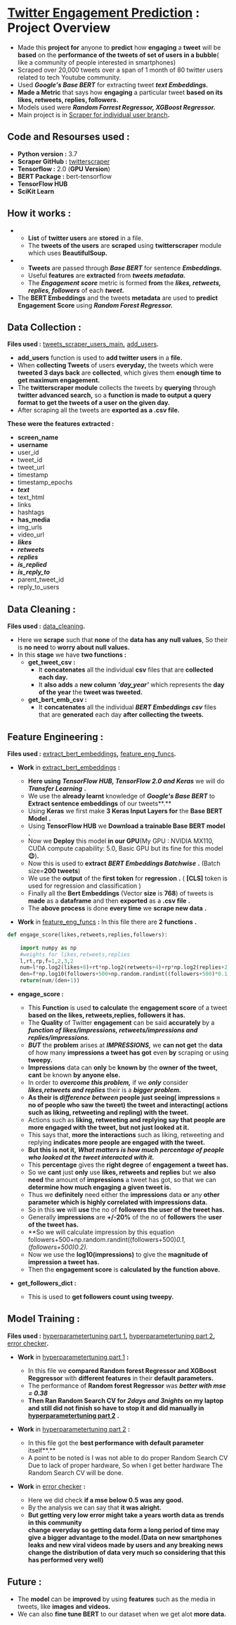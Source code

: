 # [Twitter Engagement Prediction](https://github.com/sameerpixelbot/twitter_engagement_prediction) : Project Overview

- Made this **project for** anyone to **predict** how **engaging** a **tweet** will be **based** on the **performance of the tweets of set of users in a bubble**( like a community of people interested in smartphones)
- Scraped over 20,000 tweets over a span of 1 month of 80 twitter users related to tech Youtube community.
- Used ***Google's Base BERT*** for extracting tweet ***text Embeddings.***
- **Made a Metric** that says how **engaging** a particular tweet **based on its likes, retweets, replies, followers.**
- Models used were ***Random Forrest Regressor, XGBoost Regressor.***
- Main project is in [Scraper for individual user branch](https://github.com/sameerpixelbot/twitter_engagement_prediction/tree/scraper_for_individual_user)**.**

## Code and Resourses used :

- **Python version :** 3.7
- **Scraper GitHub :** [twitterscraper](https://github.com/taspinar/twitterscraper)
- **Tensorflow :** 2.0 (**GPU Version**)
- **BERT Package :** bert-tensorflow
- **TensorFlow HUB**
- **SciKit Learn**

## How it works :

- - **List** of **twitter users** are **stored** in a file.
  - The **tweets of the users** are **scraped** using **twitterscraper** module which uses 
    **BeautifulSoup.**
- - **Tweets** are passed through ***Base BERT*** for sentence ***Embeddings.***
  - Useful **features** are **extracted** from ***tweets metadata.***
  - The ***Engagement score*** metric is formed **from** the ***likes, retweets, replies, 
    followers*** of each ***tweet.***
- The **BERT Embeddings** and the tweets **metadata** are used to **predict** **Engagement Score**
  using ***Random Forest Regressor.***

## Data Collection :

**Files used :**  [tweets_scraper_users_main](https://github.com/sameerpixelbot/twitter_engagement_prediction/blob/scraper_for_individual_user/tweets_scraper_users_main.ipynb)**,** [add_users](https://github.com/sameerpixelbot/twitter_engagement_prediction/blob/scraper_for_individual_user/add_users.ipynb)**.**

- **add_users** function is used to **add twitter users** in a **file.**
- When **collecting Tweets** of users **everyday,** the tweets which were **tweeted 3 days 
  back** are **collected**, which gives them **enough time to get maximum engagement.**
- The **twitterscraper module** collects the tweets by **querying** through **twitter advanced 
  search,** so a **function is made to output a query format to get the tweets of a user 
  on the given day.**
- After scraping all the tweets are **exported as a .csv file.**

**These were the features extracted :**

- **screen_name**
- **username**
- user_id 
- tweet_id
- tweet_url 
- timestamp
- timestamp_epochs 
- ***text***
- text_html
- links
- hashtags
- **has_media**
- img_urls
- video_url
- ***likes***
- ***retweets***
- ***replies***
- ***is_replied***
- ***is_reply_to***
- parent_tweet_id
- reply_to_users

## Data Cleaning :

**Files used :** [data_cleaning](https://github.com/sameerpixelbot/twitter_engagement_prediction/blob/scraper_for_individual_user/data_cleaning.ipynb)**.**

- Here we **scrape** such that **none** of the **data has any null values**, So 
  their is **no need** 
  to **worry about null values.**
- In this **stage** we have **two functions :**
  - **get_tweet_csv :** 
    - It **concatenates** all the individual **csv** files that are **collected each 
      day.**
    - It **also adds** a **new column** ***'day_year'*** which represents the **day 
      of the year** the 
      **tweet was tweeted.**
  - **get_bert_emb_csv :**
    - It **concatenates** all the individual ***BERT Embeddings csv*** files that 
      are **generated** 
      each day **after collecting the tweets.**

## Feature Engineering :

**Files used :** [extract_bert_embeddings](https://github.com/sameerpixelbot/twitter_engagement_prediction/blob/scraper_for_individual_user/extract_bert_embeddings.ipynb)**,** [feature_eng_funcs](https://github.com/sameerpixelbot/twitter_engagement_prediction/blob/scraper_for_individual_user/feature_eng_funcs.ipynb)**.**

- **Work** in [extract_bert_embeddings](https://github.com/sameerpixelbot/twitter_engagement_prediction/blob/scraper_for_individual_user/extract_bert_embeddings.ipynb) **:**
  - **Here using** ***TensorFlow HUB, TensorFlow 2.0 and Keras*** we will do ***Transfer Learning*** **.**
  - We use the **already learnt** knowledge of ***Google's Base BERT*** to **Extract sentence embeddings** of our tweets**.**
  - Using **Keras** we first make **3 Keras Input Layers for** the **Base BERT Model** **.**
  - Using **TensorFlow HUB** we **Download a trainable Base BERT model** **.**
  - Now we **Deploy** this model **in our GPU**(My GPU : NVIDIA MX110, CUDA compute capability: 5.0, Basic GPU but its fine for this model **😉**)**.**
  - Now this is used to **extract** ***BERT Embeddings Batchwise*** **.** (Batch size=**200 tweets**)
  - We use the **output** of the **first token** for **regression** **.** ( **[CLS]** token is used for regression and classification )
  - Finally all the **Bert Embeddings** (Vector **size** is **768**) of tweets is **made** as a **dataframe** and then **exported** as a **.csv file** **.**
  - The **above process** is done **every time** we **scrape new data** **.**

- **Work** in [feature_eng_funcs](https://github.com/sameerpixelbot/twitter_engagement_prediction/blob/scraper_for_individual_user/feature_eng_funcs.ipynb) **:** In this file there are **2 functions** **.**

```python
def engage_score(likes,retweets,replies,followers):
    
    import numpy as np
    #weights for likes,retweets,replies
    l,rt,rp,f=1,2,3,2
    num=l*np.log2(likes+8)+rt*np.log2(retweets+4)+rp*np.log2(replies+2)
    den=f*np.log10(followers+500+np.random.randint((followers+500)*0.1,(followers+500)*0.2))
    return(num/(den+1))
```

  - **engage_score :**
    - This **Function** is used **to calculate** the **engagement score** of a tweet **based on
      the likes, retweets,replies, followers it has.**
    - The **Quality** of Twitter **engagement** can be said **accurately** by a ***function of likes/impressions, retweets/impressions and replies/impressions.***
    - ***BUT*** the **problem** arises at ***IMPRESSIONS,*** we **can not get** the **data** of how many **impressions a tweet has got** even **by** scraping or using **tweepy.**
    - **Impressions** data can **only** be **known by** the **owner of the tweet,** **cant** be known **by anyone else.**
    - In order to ***overcome this problem,*** if we ***only*** consider ***likes,retweets and replies*** their is a ***bigger problem.***
    - **As their is ***difference between*** people just seeing( impressions = no of people who saw the tweet) the tweet and interacting( actions such as liking, retweeting and repling) with the tweet.**
    - Actions such as **liking, retweeting and replying say that people are more engaged with the tweet, but not just looked at it.**
    - This says that, **more the interactions** such as liking, retweeting and replying **indicates more people are engaged with the tweet.**
    - **But this is not it,** ***What matters is how much percentage of people who looked at the tweet interacted with it.***
    - This **percentage** gives the **right degree** of **engagement a tweet has.**
    - So we **cant** just **only** use **likes, retweets and replies** but we **also need** the amount of **impressions** a tweet has got, so that we can **determine how much engaging a given tweet is.**
    - Thus we **definitely** need either the **impressions** data **or** any **other parameter which is highly correlated with impressions data.**
    - So in this **we** will **use** the no of **followers the user of the tweet has.**
    - Generally **impressions** are **+/-20%** of the no of **followers** the **user of the tweet has.**
    - **So we will calculate impression by this equation followers+500+np.random.randint((followers+500)*0.1,(followers+500)*0.2).**
    - Now we use the **log10(impressions)** to give the **magnitude of impression a tweet has.**
    - Then the **engagement score** is **calculated by the function above.**

- **get_followers_dict :**
  - This is used to **get followers count using tweepy.**

## Model Training :

**Files used :** [hyperparametertuning part 1](https://github.com/sameerpixelbot/twitter_engagement_prediction/blob/scraper_for_individual_user/hyperparameter%20tuning%20part%201.ipynb)**,** [hyperparametertuning part 2](https://github.com/sameerpixelbot/twitter_engagement_prediction/blob/scraper_for_individual_user/hyperparametertuning%20part%202.ipynb)**,** [error checker](https://github.com/sameerpixelbot/twitter_engagement_prediction/blob/scraper_for_individual_user/error%20checker.ipynb)**.**

- **Work** in [hyperparametertuning part 1](https://github.com/sameerpixelbot/twitter_engagement_prediction/blob/scraper_for_individual_user/hyperparameter%20tuning%20part%201.ipynb) **:**

  - In this file we **compared Random forest Regressor and XGBoost Reggressor** 
    with **different features** in their **default parameters.**
  - The performance of **Random forest Regressor** was ***better with mse = 0.38***
  - **Then Ran Random Search CV for *2days and 3nights* on my laptop and still did 
    not finish so have to stop it and did manually in 
    [hyperparametertuning part 2](https://github.com/sameerpixelbot/twitter_engagement_prediction/blob/scraper_for_individual_user/hyperparametertuning%20part%202.ipynb)** **.**

- **Work** in [hyperparametertuning part 2](https://github.com/sameerpixelbot/twitter_engagement_prediction/blob/scraper_for_individual_user/hyperparametertuning%20part%202.ipynb) **:**

  - In this file got the **best performance with default parameter** itself**.**
  - A point to be noted is I was not able to do proper Random Search CV Due to 
    lack of proper hardware, So when I get better hardware The Random Search CV 
    will be done.

- **Work** in [error checker](https://github.com/sameerpixelbot/twitter_engagement_prediction/blob/scraper_for_individual_user/error%20checker.ipynb) **:**

  - Here we did check **if a mse below 0.5 was any good.**
  - By the analysis we can say that **it was alright.**
  - **But getting very low error might take a years worth data as trends in this 
    community  
    change everyday so getting data form a long period of time may give a 
    bigger advantage to the model.(Data on new smartphones leaks and new viral videos made by users and any breaking news change the distribution of data very much so considering that this has performed very well)**

## Future :

- The **model** can be **improved** by using **features** such as the media in tweets, like **images and videos.**
- We can also **fine tune BERT** to our dataset when we get alot **more data.**
